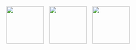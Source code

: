 <div style="display: flex;  gap: 15px;">
  <img src="https://github.com/user-attachments/assets/a78b90c1-563e-42ca-8686-0f1c0d942127" width="100"/>
  
  <div style="display: flex; gap: 15px;">
    <img src="https://github.com/user-attachments/assets/a7875628-34de-40c6-a482-4548de90e6ba" width="100"/>
    <img src="https://github.com/user-attachments/assets/43c4edf9-796f-4244-9e13-bb1748b1b733" width="100"/>
  </div>
</div>
